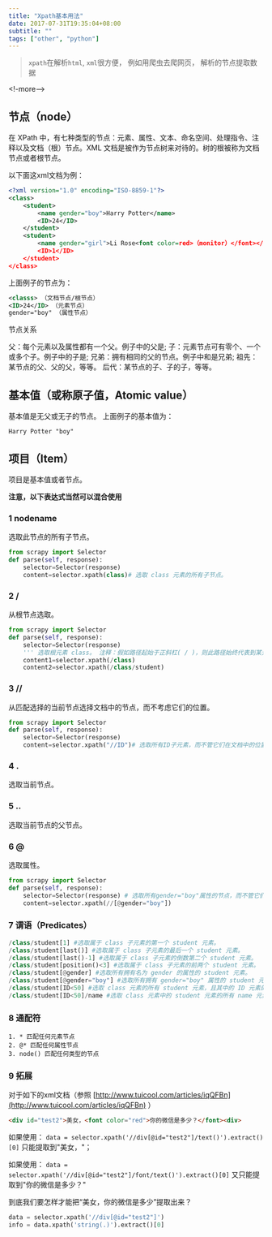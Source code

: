 ```yaml
---
title: "Xpath基本用法"
date: 2017-07-31T19:35:04+08:00
subtitle: ""
tags: ["other", "python"]
---
```


> `xpath`在解析`html`, `xml`很方便， 例如用爬虫去爬网页， 解析的节点提取数据

<!-more-->


## 节点（node）
在 XPath 中，有七种类型的节点：元素、属性、文本、命名空间、处理指令、注释以及文档（根）节点。XML 文档是被作为节点树来对待的。树的根被称为文档节点或者根节点。

以下面这xml文档为例：

```xml
<?xml version="1.0" encoding="ISO-8859-1"?> 
<class> 
    <student> 
        <name gender="boy">Harry Potter</name> 
        <ID>24</ID> 
    </student>
    <student>
        <name gender="girl">Li Rose<font color=red>（monitor）</font></name> 
        <ID>1</ID>
    </student>
</class>
```

上面例子的节点为：

```xml
<classs> （文档节点/根节点） 
<ID>24</ID> （元素节点） 
gender="boy" （属性节点）
```

节点关系

父：每个元素以及属性都有一个父。例子中<student>的父是<class>;
子：元素节点可有零个、一个或多个子。例子中<class>的子是<student>;
兄弟：拥有相同的父的节点。例子中<name>和<ID>是兄弟;
祖先：某节点的父、父的父，等等。
后代：某节点的子、子的子，等等。

## 基本值（或称原子值，Atomic value）
基本值是无父或无子的节点。
上面例子的基本值为：

```
Harry Potter "boy"
```

## 项目（Item）
项目是基本值或者节点。

**注意，以下表达式当然可以混合使用** 

### 1 nodename

选取此节点的所有子节点。

```python
from scrapy import Selector 
def parse(self, response): 
    selector=Selector(response) 
    content=selector.xpath(class)# 选取 class 元素的所有子节点。
```

### 2 /

从根节点选取。

```python
from scrapy import Selector 
def parse(self, response): 
    selector=Selector(response) 
    ''' 选取根元素 class。 注释：假如路径起始于正斜杠( / )，则此路径始终代表到某元素的绝对路径！ ''' 
    content1=selector.xpath(/class) 
    content2=selector.xpath(/class/student)
```

### 3 //

从匹配选择的当前节点选择文档中的节点，而不考虑它们的位置。

```python
from scrapy import Selector 
def parse(self, response): 
    selector=Selector(response) 
    content=selector.xpath("//ID")# 选取所有ID子元素，而不管它们在文档中的位置。
```

### 4 .

选取当前节点。

### 5 ..

选取当前节点的父节点。

### 6 @

选取属性。

```python
from scrapy import Selector 
def parse(self, response): 
    selector=Selector(response) # 选取所有gender="boy"属性的节点，而不管它们在文档中的位置。 
    content=selector.xpath(//[@gender="boy"])
```

### 7 谓语（Predicates）

```python
/class/student[1] #选取属于 class 子元素的第一个 student 元素。 
/class/student[last()] #选取属于 class 子元素的最后一个 student 元素。 
/class/student[last()-1] #选取属于 class 子元素的倒数第二个 student 元素。 
/class/student[position()<3] #选取属于 class 子元素的前两个 student 元素。 
/class/student[@gender] #选取所有拥有名为 gender 的属性的 student 元素。 
/class/student[@gender="boy"] #选取所有拥有 gender="boy" 属性的 student 元素。 
/class/student[ID<50] #选取 class 元素的所有 student 元素，且其中的 ID 元素的值须小于 50。 
/class/student[ID<50]/name #选取 class 元素中的 student 元素的所有 name 元素，且其中的 ID 元素的值须小于 35。
```

### 8 通配符

```
1. * 匹配任何元素节点 
2. @* 匹配任何属性节点 
3. node() 匹配任何类型的节点
```

### 9 拓展

对于如下的xml文档（参照 [http://www.tuicool.com/articles/iqQFBn](http://www.tuicool.com/articles/iqQFBn) ） 

```html
<div id="test2">美女，<font color="red">你的微信是多少？</font><div>
```

如果使用：
`data = selector.xpath('//div[@id="test2"]/text()').extract()[0]`
只能提取到"美女，"；

如果使用：
`data = selector.xpath('//div[@id="test2"]/font/text()').extract()[0]`
又只能提取到"你的微信是多少？"

到底我们要怎样才能把“美女，你的微信是多少”提取出来？

```python
data = selector.xpath('//div[@id="test2"]') 
info = data.xpath('string(.)').extract()[0]
```




